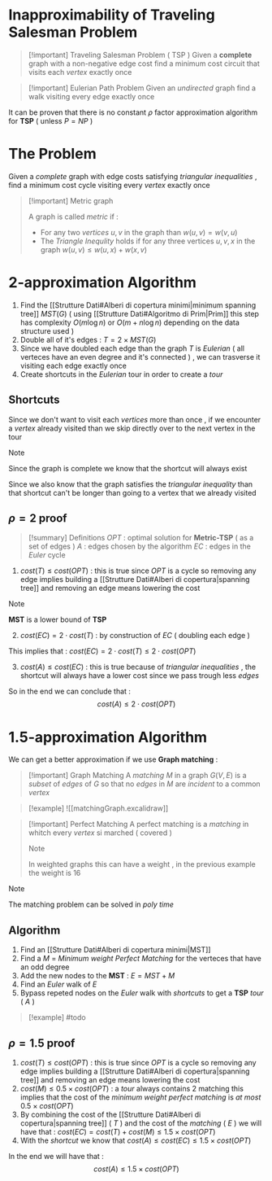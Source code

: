 # Inapproximability of Traveling Salesman Problem

>[!important] Traveling Salesman Problem ( TSP )
>Given a **complete** graph with a non-negative edge cost find a minimum cost circuit that visits each *vertex* exactly once
>

>[!important] Eulerian Path Problem
>Given an *undirected* graph find a walk visiting every edge exactly once

It can be proven that there is no constant $\rho$ factor approximation algorithm for **TSP** ( unless $P=NP$ )

# The Problem 

Given a *complete* graph with edge costs satisfying *triangular inequalities* , find a minimum cost cycle visiting every *vertex* exactly once

>[!important] Metric graph
>
>A graph is called *metric* if :
>+ For any two *vertices* $u,v$ in the graph than $w(u,v)=w(v,u)$ 
>+ The *Triangle Inequlity* holds if for any three vertices $u,v,x$ in the graph $w(u,v) \leq w(u,x)+w(x,v)$

# $2$-approximation Algorithm

1. Find the [[Strutture Dati#Alberi di copertura minimi|minimum spanning tree]] $MST(G)$ ( using [[Strutture Dati#Algoritmo di Prim|Prim]] this step has complexity $O(m \log n)$ or $O(m + n \log n)$ depending on the data structure used )
2. Double all of it's edges : $T=2\times MST(G)$
3. Since we have doubled each edge than the graph $T$ is *Eulerian* ( all verteces have an even degree and it's connected ) , we can trasverse it visiting each edge exactly once 
4. Create shortcuts in the *Eulerian* tour in order to create a *tour* 

## Shortcuts

Since we don't want to visit each *vertices* more than once , if we encounter a *vertex* already visited than we skip directly over to the next vertex in the tour 

>[!note] 
>Since the graph is complete we know that the shortcut will always exist 
>
>Since we also know that the graph satisfies the *triangular inequality* than that shortcut can't be longer than going to a vertex that we already visited

## $\rho = 2$ proof 

>[!summary] Definitions
>$OPT$ : optimal solution for **Metric-TSP** ( as a set of edges )
>$A$ : edges chosen by the algorithm
>$EC$ : edges in the *Euler* cycle

1. $cost(T)\leq cost(OPT)$ : this is true since *OPT* is a cycle so removing any edge implies building a [[Strutture Dati#Alberi di copertura|spanning tree]] and removing an edge means lowering the cost 

>[!note] 
>**MST** is a lower bound of **TSP**

2. $cost(EC)=2\cdot cost(T)$ : by construction of *EC* ( doubling each edge ) 

This implies that : $cost(EC)= 2 \cdot cost(T) \leq 2 \cdot cost(OPT)$

3. $cost(A) \leq cost(EC)$ : this is true because of *triangular inequalities* , the shortcut will always have a lower cost since we pass trough less *edges*

So in the end we can conclude that : 
$$cost(A) \leq 2 \cdot cost(OPT)$$
# $1.5$-approximation Algorithm

We can get a better approximation if we use **Graph matching** :

>[!important] Graph Matching
>A *matching* $M$ in a graph $G(V,E)$  is a *subset* of *edges* of $G$ so that no *edges* in $M$ are *incident* to a common *vertex* 

>[!example] 
![[matchingGraph.excalidraw]]

>[!important] Perfect Matching
>A perfect matching is a *matching* in whitch every *vertex* si marched ( covered ) 
>>[!note] 
>>In weighted graphs this can have a weight , in the previous example the weight is $16$

>[!note] 
>The matching problem can be solved in *poly time*

## Algorithm

1. Find an [[Strutture Dati#Alberi di copertura minimi|MST]] 
2. Find a $M$ = *Minimum weight Perfect Matching* for the verteces that have an odd degree
3. Add the new nodes to the **MST** : $E = MST + M$  
4. Find an *Euler* walk of $E$ 
5. Bypass repeted nodes on the *Euler* walk with *shortcuts* to get a **TSP** *tour* ( $A$ )

>[!example] 
>#todo
## $\rho = 1.5$ proof

1. $cost(T)\leq cost(OPT)$ : this is true since *OPT* is a cycle so removing any edge implies building a [[Strutture Dati#Alberi di copertura|spanning tree]] and removing an edge means lowering the cost 
2. $cost(M) \leq 0.5 \times cost(OPT)$ : a *tour* always contains $2$ matching this implies that the cost of the *minimum weight perfect matching* is *at most* $0.5 \times cost(OPT)$
3. By combining the cost of the [[Strutture Dati#Alberi di copertura|spanning tree]] ( $T$ ) and the cost of the *matching* ( $E$ ) we will have that : $cost(EC) = cost(T)+cost(M) \leq 1.5\times cost(OPT)$
4. With the *shortcut* we know that $cost(A)\leq cost(EC)\leq 1.5 \times cost(OPT)$

In the end we will have that : 
$$cost(A)\leq 1.5 \times cost(OPT)$$
